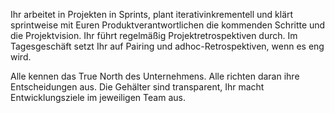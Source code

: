 Ihr arbeitet in Projekten in Sprints, plant iterativinkrementell und klärt sprintweise mit Euren Produktverantwortlichen die kommenden Schritte und die Projektvision. Ihr führt regelmäßig Projektretrospektiven durch.
Im Tagesgeschäft setzt Ihr auf Pairing und adhoc-Retrospektiven, wenn es eng wird.

Alle kennen das True North des Unternehmens. Alle richten daran ihre Entscheidungen aus.
Die Gehälter sind transparent, Ihr macht Entwicklungsziele im jeweiligen Team aus.
